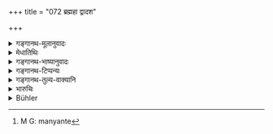 +++
title = "072 ब्रह्महा द्वादश"

+++

<details><summary>गङ्गानथ-मूलानुवादः</summary>

The Brāhmaṇa-slayer shall, for his purification, build a hut in the forest, live there for twelve years, subsisting on alms; making for himself a flag consisting of the head of the dead man.—(72)
</details>

<details><summary>मेधातिथिः</summary>

तृणपर्णादिकृतो निकेतो वर्षातपशीतत्राणादिहेतुर् गृहं **कुटीति** कथ्यते । **समा** वर्षाणि । **भैक्षाशी** इति । स्मृत्यन्तरे सप्तागारम् अनभिसंहितं च भैक्ष्यम् उक्तम् । **शवशिरो** हतस्यान्यस्य वा । 

<u>ध्वजे</u>** काष्ठादिमयीं शिरःप्रतिकृतिम् उद्यतां धारयेद् इत् मन्यते[^१०१] । 



[^१०१]:
     M G: manyante

- <u>नैवं</u> शब्दार्थविदः । न हि तच्छवशिर इत्य् उच्यते । 

- अन्यो ऽप्य् अत्र विधिर् भविष्यति "कृतवापनो निवसेत्" (म्ध् ११.७७) इत्यादि ॥ ११.७२ ॥
</details>

<details><summary>गङ्गानथ-भाष्यानुवादः</summary>

^(‘)*Hut*’—a house built of grass and leaves, capable of resisting rain, heat and cold.

‘*Samāḥ*’—years.

‘*Subsisting on alms*.’—Another Smṛti text lays down that these alms shall be obtained from twelve houses, not in close proximity to one another.

‘*The head of the dead man*’—Either the head of the man killed by him, or a wooden or some other image of the head, shall be held aloft Such is the explanation given by some people.

But men knowing the right meaning of words do not accept this explanation as this is not what is meant by the term ‘*śavaśiraḥ*.’

Other rules to be observed by the man are going to be described under 78.—(72)
</details>

<details><summary>गङ्गानथ-टिप्पन्यः</summary>

The first half of this verse is quoted in *Parāśaramādhava* (Prāyaścitta, p. 399).

It is quoted in *Madanapārijāta* (p. 787);—in *Aparārka* (p. 1053), to the effect that the man should place a human skull on the top of a flag;—in *Mitākṣarā* (3.243), which explains the first half as prescribing living in the forest and the phrase ‘*kṛtvā śavaśirodhvajam*’ as meaning that the man shall carry a staff placing at its top the skull of the man murdered by him;—in *Śuddhikaumdī* (p. 241), which says that the year meant here is the ‘*sāvana*’ one’;—and in
*Prāyaścittaviveka* (p. 62 and 522), which says that he is to have
recourse to ‘begging alms’ only when wild growing fruits are not available.
</details>

<details><summary>गङ्गानथ-तुल्य-वाक्यानि</summary>

**(verses 11.72-86)**

*Gautama* (22.2-6).—‘He who has intentionally slain a Brāhmaṇa shall
emaciate himself and thrice throw himself into the fire;—or he may become in battle the target for armed men;—or remaining chaste, he may, during twelve years, enter the village only for the purpose of begging,—carrying the foot of a bedstead and a skull in his hand, and proclaiming his deed. If he meets an *Ārya*, he shall step out of the road. Standing by day and sitting at night, and bathing in the morning, at noon and in the evening, he may be purified after twelve years,—or by saving the life of a Brāhmaṇa; or if he is thrice vanquished in trying to recover the property of a Brāhmaṇa stolen by robbers, or by bathing with the priests at the end of the *Āśvamedha* sacrifice;—or at the end of any other sacrifice, provided that an Agniṣṭut forms part of it. The same penance should be performed even if he has attempted the life of a Brāhmaṇa, but failed to kill him; likewise if he has killed a Brāhmaṇa woman who had bathed after her monthly course.’

*Baudhāyana* (2.1.2-6).—‘The murderer of a learned Brāhmaṇa shall
practise the following penance during twelve years:—Carrying a skull and the foot of a bedstead, dressed in ass skin, staying in the forest; making a skull his flag, he shall cause a hut to be built in the cremation ground and reside there; going to seven houses to heg food, while proclaiming his deed, he shall support life with whatever he gets and shall fast if he obtains nothing. Or he may offer an *Āśvamedha*, a
*Gosava* or an *Agniṣṭut*; or he may bathe with the priests on the
completion of the *Āśvamedha*. They also quote the following:—“He who unintentionally kills a Brāhmaṇa becomes sinful according to law; the sages declare that he may be purified if he did it unintentionally. But no expiation is possible for a wilful murderer.”

*Āpastamba* (1.24.11-22).—‘The Brāhmaṇa-slayer shall erect a hut in the
forest, restrain his speech, carry the skull like the flag and cover his body from his navel to his knees with a quarter of a hempen cloth. The path for him when he goes to the village is the space between the tracks; and if he sees another *Ārya*, he shall step out of the road He shall go to the village carrying a broken dish of metal of inferior quality. He may go to seven houses only, crying—“Who will give alms to the accursed?” That is how he should gain his livelihood. If he does not obtain anything, he must fast. Whilst performing this penance, he should tend cows. After having performed this penance for twelve years, he must perform that customary ceremony which may gain for him re-admission into society. Or, he may build a hut on the path of robbers and live there, trying to recover from them the cows of Brāhmaṇas; and he becomes free from his sin after he has been worsted by them thrice, or after he has vanquished them.’

Do. (1.25.11).—‘A non-Brāhmaṇa who has killed a Brāhmaṇa shall go to the battle-field and place himself between the two hostile armies; there they shall kill him.’

Do. (1.28.21 and 1.29.1).—‘He who has killed a learned Brāhmaṇa shall put on ass’ skin or dog’s skin with the hair turned outside and take up a human skull as his drinking vessel; and he shall take the foot of a bedstead instead of a staff, and proclaiming his deed, he shall go about saying—“Who gives alms to the murderer of a *Bhrūṇa?*” Obtaining thus his livelihood, he shall dwell in an empty house, or under a tree,—having no intercourse with *Āryas*. Thus shall he live until his last breath. After death his sin is taken off.’

*Viṣṇu* (35.6).—‘Those who have committed a “*Mahāpātaka*” are purified
by Āśvamedha and by visiting all *Tīrthas*.’

Do. (50.1-6, 15).—‘The man should make a hut of leaves in a forest and live in it; he shall bathe three times a day: he shall collect alms, going from one village to another, and proclaiming his own deed; he shall sleep on the grass; this is called the *Mahāvrata*. He who has killed a Brāhmaṇa must perform this for twelve years. One who is performing this penance should carry the skull of the person slain, as his flag.’

*Yājñavalkya* (3.243-250).—‘One who has killed a Brāhmaṇa shall carry a
skull and a flag, shall live on alms, eating very little and proclaiming his deed; living thus for twelve years he attains purity. Or he may attain purity by saving the life of a Brāhmaṇa, or that of twelve cows; as also by joining in the final bath of the *Āśvamedha* sacrifice. The Brāhmaṇa-slayer may also become purified if he relieves the pain of a long-suffering Brāhmaṇa, or relieves from danger a cow on the road. If robbers have taken away a Brāhmaṇa’s entire property and the Brāhmaṇa slayer recovers it from them, or if he is himself killed in the attempt, or if he is even wounded in the attempt, he becomes purified. Or he may offer his body into the fire beginning with the hairs and ending with the marrow, indue order. Or he may attain purity by becoming killed in battle;—he is purified even if he is mortally wounded but does not die. Or he is purified by reciting the Vedic text thrice; eating very little and going along the Sarasvatī river from its mouth towards its source. Or he may attain purity by giving to a proper person a large amount of wealth to his satisfaction.’

*Vaśiṣṭha* (20.25-28).—‘The slayer of a Brāhmaṇa shall kindle a fire and
offer therein to Death the following eight oblations consisting of portions of his own body—(l) hair, (2) skin, (3) blood, (4) flesh, (5) sinews (6) fat, (7) bones, (8) marrow; (with appropriate mantras). Or he shall fight for the sake of the King, or for the sake of Brāhmaṇas, and die in battle facing the foe. It is declared in the Veda that “a murderer who remains thrice unvanquished, or is thrice defeated in battle, becomes pure.’”

*Parāśara* (8.42).—(Same as Manu, 80.)

*Mahābhārata* (12.335.4-11).—‘He shall eat only once, begging alms and
performing his duties; taking a begging bowl in his band, moving on wooden sandals, celebate and ever alert; free from jealousy, sleeping on the ground, proclaiming bis deed among people; living thus for twelve years, the Brāhmaṇa-slayer becomes absolved (then follow Manu’s verses 74, 76, 77).

(See [Manu above, 9.317], and [1.93-95];
and below 12.112 in connection with 11.85 and 86.)
</details>

<details><summary>भारुचिः</summary>

अस्योपरिष्टाद् अत्रैव [प्र]करणे गुणविधिं वक्ष्यति- "कृतवापनो निवसेद् ग्रामान्ते गोव्रजे ऽपि वा" इत्य् एवमादि । **कृत्वा शवशिरोध्वजम्** इत्य् अत्र मुख्यं गृह्यते, गुणवृत्तेः कारणाभावात् । अवकीर्णप्रायश्चित्तगर्दभाजिनवत् शवशिरो मुख्यम् एव स्यात् । सुरापानप्रायस्चित्तवद् विचित्रा शास्त्रगतिः । न च वचनस्यातिभारो ऽस्ति । न चात्र न्यायगतिस् साध्वी शास्त्रलक्षणत्वाद् धर्माधर्मयोः ॥ ११.७१ ॥
</details>

<details><summary>Bühler</summary>

073	For his purification the slayer of a Brahmana shall make a hut in the forest and dwell (in it) during twelve years, subsisting on alms and making the skull of a dead man his flag.
</details>
